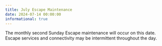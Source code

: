 ```yaml
---
title: July Escape Maintenance 
date: 2024-07-14 00:00:00
informational: true
---
```


The monthly second Sunday Escape maintenance will occur on this date. Escape services and connectivity may be intermittent throughout the day.
